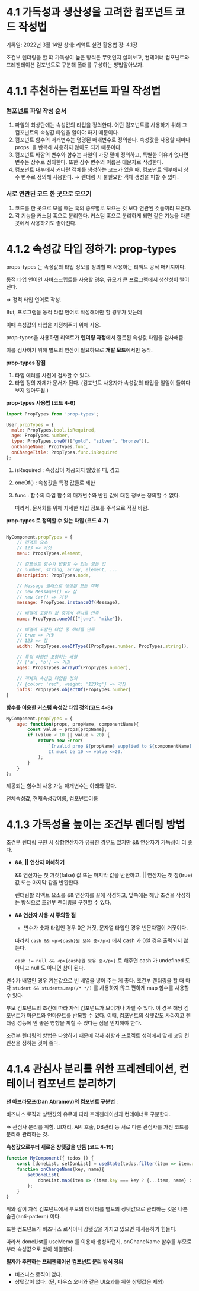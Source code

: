 # 4.1 가독성과 생산성을 고려한 컴포넌트 코드 작성법

기록일: 2022년 3월 14일
상태: 리액트 실전 활용법
장: 4.1장

조건부 렌더링을 할 떄 가독성이 높은 방식은 무엇인지 살펴보고, 컨테이너 컴포넌트와 프레젠테이션 컴포넌트로 구분해 폴더를 구성하는 방법알아보자.

# 4.1.1 추천하는 컴포넌트 파일 작성법

### 컴포넌트 파일 작성 순서

1. 파일의 최상단에는 속성값의 타입을 정의한다. 어떤 컴포넌트를 사용하기 위해 그 컴포넌트의 속성값 타입을 알아야 하기 때문이다.
2. 컴포넌트 함수의 매개변수는 명명된 매개변수로 정의한다. 속성값을 사용할 때마다 props. 을 반복해 사용하지 않아도 되기 때문이다.
3. 컴포넌트 바깥의 변수와 함수는 파일의 가장 밑에 정의하고, 특별한 이유가 없다면 변수는 상수로 정의한다. 또한 상수 변수의 이름은 대문자로 작성한다.
4. 컴포넌트 내부에서 커다란 객체를 생성하는 코드가 있을 때, 컴포넌트 외부에서 상수 변수로 정의해 사용한다. ⇒ 렌더링 시 불필요한 객체 생성을 피할 수 있다.

### 서로 연관된 코드 한 곳으로 모으기

1. 코드를 한 곳으로 모을 때는 훅의 종류별로 모으는 것 보다 연관된 것들끼리 모은다.
2. 각 기능을 커스텀 훅으로 분리한다. 커스텀 훅으로 분리하게 되면 같은 기능을 다른 곳에서 사용하기도 좋아진다.

# 4.1.2 속성값 타입 정하기: prop-types

props-types 는 속성값의 타입 정보를 정의할 때 사용하는 리액트 공식 패키지이다.

동적 타입 언어인 자바스크립트를 사용할 경우, 규모가 큰 프로그램에서 생산성이 떨어진다. 

⇒ 정적 타입 언어로 작성.

But, 프로그램을 동적 타입 언어로 작성해야만 할 경우가 있는데 

이때 속성값의 타입을 지정해주기 위해 사용.

prop-types을 사용하면 리액트가 **렌더링 과정**에서 잘못된 속성값 타입을 검사해줌.

이를 검사하기 위해 별도의 연산이 필요하므로 **개발 모드**에서만 동작.

**prop-types 장점**

1. 타입 에러를 사전에 검사할 수 있다.
2. 타입 정의 자체가 문서가 된다. (컴포넌트 사용자가 속성값의 타입을 일일이 들여다보지 않아도됨.) 

**prop-types 사용법 (코드 4-6)**

```jsx
import PropTypes from 'prop-types';

User.propTypes = {
  male: PropTypes.bool.isRequired,
  age: PropTypes.number,
  type: PropTypes.oneOf(["gold", "silver", "bronze"]),
  onChangeName: PropTypes.func,
  onChangeTitle: PropTypes.func.isRequired
};
```

1. isRequired : 속성값이 제공되지 않았을 때, 경고
2. oneOf() : 속성값을 특정 값들로 제한
3. func : 함수의 타입 함수의 매개변수와 반환 값에 대한 정보는 정의할 수 없다. 
    
    따라서, 문서화를 위해 자세한 타입 정보를 주석으로 적길 바람.
    

**prop-types 로 정의할 수 있는 타입 (코드 4-7)**

```jsx

MyComponent.propTypes = {
	// 리액트 요소
	// 123 => 거짓
	menu: PropsTypes.element,

	// 컴포넌트 함수가 반환할 수 있는 모든 것
	// number, string, array, element, ...
	description: PropTypes.node,

	// Message 클래스로 생성된 모든 객체
	// new Messages() => 참
	// new Car() => 거짓
	message: PropTypes.instanceOf(Message),

	// 배열에 포함된 값 중에서 하나를 만족
	name: PropTypes.oneOf(["jone", "mike"]),

	// 배열에 포함된 타입 중 하나를 만족
	// true => 거짓
	// 123 => 참
	width: PropTypes.oneOfType([PropTypes.number, PropTypes.string]),

	// 특정 타입만 포함하는 배열
	// ['a', 'b'] => 거짓
	ages: PropsTypes.arrayOf(PropTypes.number),

	// 객체의 속성값 타입을 정의
	// {color: 'red', weight: '123kg'} => 거짓
	infos: PropTypes.objectOf(PropTypes.number)
}
```

**함수를 이용한 커스텀 속성값 타입 정의(코드 4-8)**

```jsx
MyComponent.propTypes = {
	age: function(props, propName, componentName){
		const value = props[propName];
		if (value < 10 || value > 20) {
			return new Error(
				`Invalid prop ${propName} supplied to ${componentName}.
				It must be 10 <= value <=20.`
			);
		}
	}
};
```

제공되는 함수의 사용 가능 매개변수는 아래와 같다.

전체속성값, 현재속성값이름, 컴포넌트이름

# 4.1.3 가독성을 높이는 조건부 렌더링 방법

조건부 렌더링 구현 시 삼항연산자가 유용한 경우도 있지만 && 연산자가 가독성이 더 좋다.

- **&&, || 연산자 이해하기**
    
    && 연산자는 첫 거짓(false) 값 또는 마지막 값을 반환하고, || 연산자는 첫 참(true) 값 또는 마지막 갑을 반환한다.
    
    렌더링할 리액트 요소를 && 연산자를 끝에 작성하고, 앞쪽에는 해당 조건을 작성하는 방식으로 조건부 렌더링을 구현할 수 있다.
    
- **&& 연산자 사용 시 주의할 점**
    - 변수가 숫자 타입인 경우 0은 거짓, 문자열 타입인 경우 빈문자열이 거짓이다.
    
    따라서 `cash && <p>{cash}원 보유 중</p>}` 에서 cash 가 0일 경우 출력되지 않는다.
    
    `cash != null && <p>{cash}원 보유 중</p>}` 로 해주면 cash 가 undefined 도 아니고 null 도 아니면 참이 된다.
    

변수가 배열인 경우 기본값으로 빈 배열을 넣어 주는 게 좋다. 조건부 렌더링을 할 때 마다 `student && students.map(/* */)` 를 사용하지 않고 편하게 map 함수를 사용할 수 있다.

부모 컴포넌트의 조건에 따라 자식 컴포넌트가 보이거나 가릴 수 있다. 이 경우 해당 컴포넌트가 마운트와 언마운트를 반복할 수 있다. 이때, 컴포넌트의 상탯값도 사라지고 렌더링 성능에 안 좋은 영향을 끼칠 수 있다는 점을 인지해야 한다.

조건부 렌더링의 방법은 다양하기 때문에 각자 취향과 프로젝트 성격에서 맞게 코딩 컨벤션을 정하는 것이 좋다.

# 4.1.4 관심사 분리를 위한 프레젠테이션, 컨테이너 컴포넌트 분리하기

**댄 아브라모프(Dan Abramov)의 컴포넌트 구분법** : 

비즈니스 로직과 상탯값의 유무에 따라 프레젠테이션과 컨테이너로 구분한다.

⇒ 관심사 분리를 위함. UI처리, API 호출, DB관리 등 서로 다른 관심사를 가진 코드를 분리해 관리하는 것.

**속성값으로부터 새로운 상탯값을 만듬 (코드 4-19)**

```jsx
function MyComponent({ todos }) {
	const [doneList, setDonList] = useState(todos.filter(item => item.done));
	function onChangeName(key, name){
		setDoneList(
			doneList.map(item => (item.key === key ? {...item, name} : item))
		);
	}
}
```

위와 같이 자식 컴포넌트에서 부모의 데이터를 별도의 상탯값으로 관리하는 것은 나쁜 습관(anti-pattern) 이다.

또한 컴포넌트가 비즈니스 로직이나 상탯값을 가지고 있으면 재사용하기 힘들다.

따라서 doneList를 useMemo 를 이용해 생성하던지, onChaneName 함수를 부모로부터 속성값으로 받아 해결한다.

**필자가 추천하는 프레젠테이션 컴포넌트 분리 방식 정의**

- 비즈니스 로직이 없다.
- 상탯값이 없다. (단, 마우스 오버와 같은 UI효과를 위한 상탯값은 제외)